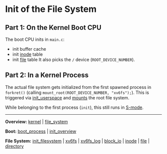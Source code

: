 # Init of the File System


## Part 1: On the Kernel Boot CPU

The boot CPU inits in `main.c`:
- init buffer cache
- init [inode](inode.md) table
- init [file](file.md) table
It also picks the `/` device (`ROOT_DEVICE_NUMBER`).


## Part 2: In a Kernel Process

The actual file system gets initialized from the first spawned process in `forkret()` (calling `mount_root(ROOT_DEVICE_NUMBER, "xv6fs");`). This is triggered via [init_userspace](../processes/init_userspace.md) and [mounts](../syscalls/mount.md) the root file system.

While belonging to the first process (`init`), this still runs in [S-mode](../../riscv/S-mode.md).


---
**Overview:** [kernel](../kernel.md) | [file_system](file_system.md)

**Boot:** [boot_process](../overview/boot_process.md) | [init_overview](../overview/init_overview.md)

**File System:** [init_filesystem](init_filesystem.md) | [xv6fs](xv6fs.md) | [xv6fs_log](xv6fs_log.md) | [block_io](block_io.md) | [inode](inode.md) | [file](file.md) | [directory](directory.md)
